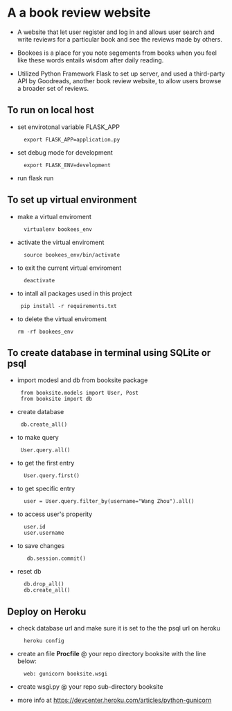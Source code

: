 # A  a book review website
- A website that let user register and log in and allows user search and write reviews for a particular book and see the reviews made by others.
- Bookees is a place for you note segements from books when you feel like these words entails wisdom after daily reading.

- Utilized Python Framework Flask to set up server, and used a third-party API by Goodreads, another book review website, to allow users browse a broader set of reviews.

## To run on local host
- set envirotonal variable FLASK_APP 
        
        export FLASK_APP=application.py
        
- set debug mode for development

        export FLASK_ENV=development 
- run
        flask run
## To set up virtual environment
- make a virtual enviroment 

        virtualenv bookees_env
        
- activate the virtual enviroment 

        source bookees_env/bin/activate
        
- to exit the current virtual enviroment 

        deactivate
        
 - to intall all packages used in this project 

        pip install -r requirements.txt 
        
  - to delete the virtual enviroment  <br>

        rm -rf bookees_env     
           
## To create database in terminal using SQLite or psql
- import modesl and db from booksite package

       from booksite.models import User, Post
       from booksite import db 
- create database

       db.create_all()
        
- to make query

       User.query.all()

- to get the first entry
        
        User.query.first()


- to get specific entry

        user = User.query.filter_by(username="Wang Zhou").all()
  
- to access user's properity 
        
        user.id
        user.username

- to save changes

         db.session.commit()
         
- reset db

        db.drop_all()
        db.create_all()
           
## Deploy on Heroku
- check database url and make sure it is set to the the psql url on heroku
  
        heroku config
- create an file **Procfile** @ your repo directory booksite with the line below:
        
        web: gunicorn booksite.wsgi
        
- create wsgi.py @ your repo sub-directory booksite
- more info at https://devcenter.heroku.com/articles/python-gunicorn
